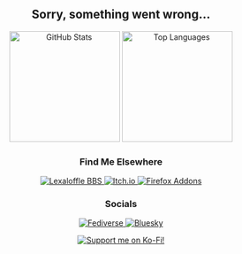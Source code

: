 <h2 align="center">Sorry, something went wrong...</h2>

<p align="center">
  <img src="https://github-readme-stats.vercel.app/api?username=Rayquaza01&show_icons=true" alt="GitHub Stats" height="200">
  <img src="https://github-readme-stats.vercel.app/api/top-langs/?username=Rayquaza01&layout=compact&langs_count=8&card_width=320" alt="Top Languages" height="200">
</p>

<h3 align="center">Find Me Elsewhere</h3>
<p align="center">
  <a href="https://www.lexaloffle.com/bbs/?uid=92431">
    <img src="https://img.shields.io/badge/Lexaloffle_BBS-%23ffffff?style=for-the-badge&logo=lua&logoColor=%232C2D72" alt="Lexaloffle BBS">
  </a>
  <a href="https://rayquaza01.itch.io/">
    <img src="https://img.shields.io/badge/itch.io-%23ffffff?style=for-the-badge&logo=itchdotio" alt="Itch.io">
  </a>
  <a href="https://addons.mozilla.org/en-US/firefox/user/12196373/">
    <img src="https://img.shields.io/badge/Firefox_Addons-%23ffffff?style=for-the-badge&logo=firefox" alt="Firefox Addons">
  </a>
</p>

<h3 align="center">Socials</h3>
<p align="center">
  <a href="https://blahaj.zone/@Rayquaza01">
    <img src="https://img.shields.io/badge/Fediverse-%23ffffff?style=for-the-badge&logo=mastodon" alt="Fediverse">
  </a>
  <a href="https://bsky.app/profile/arnaught.bsky.social">
    <img src="https://img.shields.io/badge/Bluesky-%23ffffff?style=for-the-badge&logo=bluesky" alt="Bluesky">
  </a>
</p>

<p align="center">
  <a href="https://ko-fi.com/arnaught">
    <img src="https://ko-fi.com/img/githubbutton_sm.svg" alt="Support me on Ko-Fi!">
  </a>
</p>
